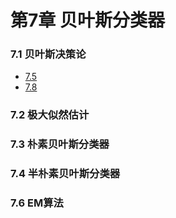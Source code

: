 # 第7章 贝叶斯分类器

### 7.1 贝叶斯决策论

- [7.5](https://github.com/Datawhale18/pumpkin-book/blob/master/Chapter7/chapter7.md)
- [7.8](https://github.com/Datawhale18/pumpkin-book/blob/master/Chapter7/chapter7.md)

### 7.2 极大似然估计
### 7.3 朴素贝叶斯分类器
### 7.4 半朴素贝叶斯分类器
### 7.6 EM算法